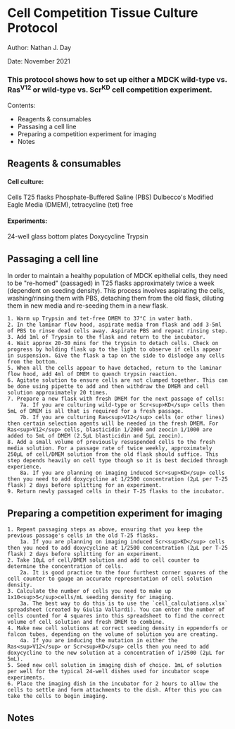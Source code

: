# Cell Competition Tissue Culture Protocol 

Author: Nathan J. Day

Date: November 2021

### This protocol shows how to set up either a MDCK wild-type vs. Ras<sup>V12</sup> or wild-type vs. Scr<sup>KD</sup> cell competition experiment.

Contents: 

- Reagents & consumables
- Passasing a cell line
- Preparing a competition experiment for imaging
- Notes

## Reagents & consumables

#### Cell culture: 
Cells
T25 flasks
Phosphate-Buffered Saline (PBS)
Dulbecco's Modified Eagle Media (DMEM), tetracycline (tet) free

#### Experiments: 
24-well glass bottom plates
Doxycycline
Trypsin

## Passaging a cell line

In order to maintain a healthy population of MDCK epithelial cells, they need to be "re-homed" (passaged) in T25 flasks approximately twice a week (dependent on seeding density). This process involves aspirating the cells, washing/rinsing them with PBS, detaching them from the old flask, diluting them in new media and re-seeding them in a new flask.

    1. Warm up Trypsin and tet-free DMEM to 37°C in water bath. 
    2. In the laminar flow hood, aspirate media from flask and add 3-5ml of PBS to rinse dead cells away. Aspirate PBS and repeat rinsing step.
    3. Add 1ml of Trypsin to the flask and return to the incubator.
    4. Wait approx 20-30 mins for the trypsin to detach cells. Check on progress by holding flask up to the light to observe if cells appear in suspension. Give the flask a tap on the side to dislodge any cells from the bottom. 
    5. When all the cells appear to have detached, return to the laminar flow hood, add 4ml of DMEM to quench trypsin reaction. 
    6. Agitate solution to ensure cells are not clumped together. This can be done using pipette to add and then withdraw the DMEM and cell solution approximately 20 times. 
    7. Prepare a new flask with fresh DMEM for the next passage of cells:
        7a. If you are culturing wild-type or Scr<sup>KD</sup> cells then 5mL of DMEM is all that is required for a fresh passage.
        7b. If you are culturing Ras<sup>V12</sup> cells (or other lines) then certain selection agents will be needed in the fresh DMEM. For Ras<sup>V12</sup> cells, blasticidin 1/2000 and zeocin 1/1000 are added to 5mL of DMEM (2.5μL blasticidin and 5μL zeocin). 
    8. Add a small volume of previously resuspended cells to the fresh media solution. For a passage rate of twice weekly, approximately 250μL of cell/DMEM solution from the old flask should suffice. This step depends heavily on cell type though so it is best decided through experience. 
        8a. If you are planning on imaging induced Scr<sup>KD</sup> cells then you need to add doxycycline at 1/2500 concentration (2μL per T-25 flask) 2 days before splitting for an experiment.
    9. Return newly passaged cells in their T-25 flasks to the incubator. 

## Preparing a competition experiment for imaging

    1. Repeat passaging steps as above, ensuring that you keep the previous passage's cells in the old T-25 flasks. 
        1a. If you are planning on imaging induced Scr<sup>KD</sup> cells then you need to add doxycycline at 1/2500 concentration (2μL per T-25 flask) 2 days before splitting for an experiment.
    2. Take 10μL of cell/DMEM solution and add to cell counter to determine the concentration of cells.
        2a. It is good practice to the four furthest corner squares of the cell counter to gauge an accurate representation of cell solution density. 
    3. Calculate the number of cells you need to make up 1x10<sup>5</sup>cells/mL seeding density for imaging.
        3a. The best way to do this is to use the `cell_calculations.xlsx` spreadsheet (created by Giulia Vallardi). You can enter the number of cells counted for 4 squares into this spreadsheet to find the correct volume of cell solution and fresh DMEM to combine. 
    4. Make new cell solutions at correct seeding density in eppendorfs or falcon tubes, depending on the volume of solution you are creating. 
        4a. If you are inducing the mutation in either the Ras<sup>V12</sup> or Scr<sup>KD</sup> cells then you need to add doxycycline to the new solution at a concentration of 1/2500 (2μL for 5mL). 
    5. Seed new cell solution in imaging dish of choice. 1mL of solution per well for the typical 24-well dishes used for incubator scope experiments. 
    6. Place the imaging dish in the incubator for 2 hours to allow the cells to settle and form attachments to the dish. After this you can take the cells to begin imaging. 

## Notes

